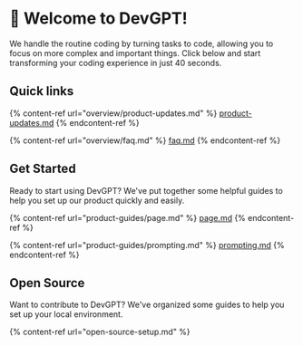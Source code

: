 # 🤗 Welcome to DevGPT!

We handle the routine coding by turning tasks to code, allowing you to focus on more complex and important things. Click below and start transforming your coding experience in just 40 seconds.&#x20;

## Quick links

{% content-ref url="overview/product-updates.md" %}
[product-updates.md](overview/product-updates.md)
{% endcontent-ref %}

{% content-ref url="overview/faq.md" %}
[faq.md](overview/faq.md)
{% endcontent-ref %}

## Get Started

Ready to start using DevGPT? We've put together some helpful guides to help you set up our product quickly and easily.

{% content-ref url="product-guides/page.md" %}
[page.md](product-guides/page.md)
{% endcontent-ref %}

{% content-ref url="product-guides/prompting.md" %}
[prompting.md](product-guides/prompting.md)
{% endcontent-ref %}

## Open Source

Want to contribute to DevGPT? We've organized some guides to help you set up your local environment.

{% content-ref url="open-source-setup.md" %}